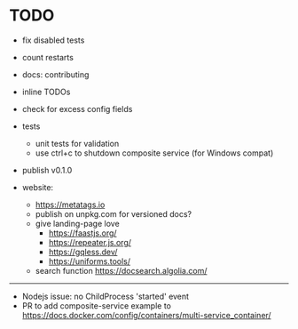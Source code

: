 # TODO

- fix disabled tests
- count restarts

- docs: contributing
- inline TODOs
- check for excess config fields
- tests
    - unit tests for validation
    - use ctrl+c to shutdown composite service (for Windows compat)

- publish v0.1.0

- website:
  - https://metatags.io
  - publish on unpkg.com for versioned docs?
  - give landing-page love
    - https://faastjs.org/
    - https://repeater.js.org/
    - https://gqless.dev/
    - https://uniforms.tools/
  - search function https://docsearch.algolia.com/

---

- Nodejs issue: no ChildProcess 'started' event
- PR to add composite-service example to https://docs.docker.com/config/containers/multi-service_container/
